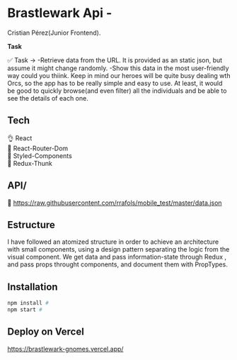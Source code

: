 # Brastlewark Api - 

Cristian Pérez(Junior Frontend). 


**Task** 

✅ Task → -Retrieve data from the URL. It is provided as an static json, but assume it might change randomly.
-Show this data in the most user-friendly way could you thiink. Keep in mind our heroes will be quite busy dealing wth Orcs, so the app has to be really simple and easy to use. At least, it would be good to quickly browse(and even filter) all the individuals and be able to see the details of each one.

## Tech
👌  React<br>
🧾  React-Router-Dom<br>
📕  Styled-Components<br>
📎   Redux-Thunk


## API/

 📃 
https://raw.githubusercontent.com/rrafols/mobile_test/master/data.json



## Estructure
I have followed an atomized structure in order to achieve an architecture
with small components, using a design pattern separating the logic from the visual component.
We get data and pass information-state through Redux , and pass props throught components, and document them with PropTypes.



## Installation

```bash
npm install # 
npm start #  

```


## Deploy on Vercel
https://brastlewark-gnomes.vercel.app/

